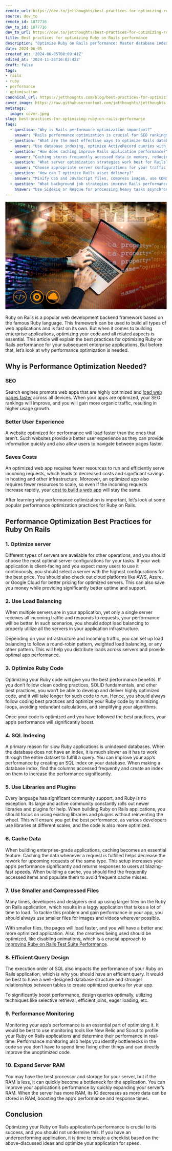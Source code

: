 ```yaml
---
remote_url: https://dev.to/jetthoughts/best-practices-for-optimizing-ruby-on-rails-performance-b5b
source: dev_to
remote_id: 1877716
dev_to_id: 1877716
dev_to_url: https://dev.to/jetthoughts/best-practices-for-optimizing-ruby-on-rails-performance-b5b
title: Best practices for optimizing Ruby on Rails performance
description: "Optimize Ruby on Rails performance: Master database indexing, caching strategies, load balancing. Learn SQL optimization, server setup, asset delivery for faster apps ✓"
date: 2024-06-05
created_at: '2024-06-05T08:09:41Z'
edited_at: '2024-11-26T16:02:42Z'
draft: false
tags:
- rails
- ruby
- performance
- optimisation
canonical_url: https://jetthoughts.com/blog/best-practices-for-optimizing-ruby-on-rails-performance/
cover_image: https://raw.githubusercontent.com/jetthoughts/jetthoughts.github.io/master/content/blog/best-practices-for-optimizing-ruby-on-rails-performance/cover.jpeg
metatags:
  image: cover.jpeg
slug: best-practices-for-optimizing-ruby-on-rails-performance
faqs:
  - question: "Why is Rails performance optimization important?"
    answer: "Rails performance optimization is crucial for SEO rankings (search engines favor faster websites), better user experience with faster page loads, and cost savings through reduced server resource usage and hosting expenses."
  - question: "What are the most effective ways to optimize Rails database performance?"
    answer: "Use database indexing, optimize ActiveRecord queries with includes() and joins(), implement query caching, use pagination for large datasets, and consider database-specific optimizations like connection pooling."
  - question: "How does caching improve Rails application performance?"
    answer: "Caching stores frequently accessed data in memory, reducing database queries and computational overhead. Rails supports various caching strategies including page caching, action caching, fragment caching, and low-level caching with Redis or Memcached."
  - question: "What server optimization strategies work best for Rails?"
    answer: "Choose appropriate server configurations for your traffic, implement load balancing to distribute requests across multiple servers, use cloud platforms like AWS or Google Cloud for better uptime, and configure web servers like Nginx for static asset serving."
  - question: "How can I optimize Rails asset delivery?"
    answer: "Minify CSS and JavaScript files, compress images, use CDNs for global asset delivery, implement browser caching headers, and leverage Rails asset pipeline for efficient asset compilation and fingerprinting."
  - question: "What background job strategies improve Rails performance?"
    answer: "Use Sidekiq or Resque for processing heavy tasks asynchronously, implement job queues for email sending and file processing, and separate CPU-intensive operations from user-facing request-response cycles."
---
```

![Best practices for optimizing Ruby on Rails performance](file_0.jpeg)

Ruby on Rails is a popular web development backend framework based on the famous Ruby language. This framework can be used to build all types of web applications and is fast on its own. But when it comes to building enterprise applications, optimizing your code and all related aspects is essential. This article will explain the best practices for optimizing Ruby on Rails performance for your subsequent enterprise applications. But before that, let’s look at why performance optimization is needed.

## Why is Performance Optimization Needed?

### **SEO**

Search engines promote web apps that are highly optimized and [load web pages faster](https://jtway.co/load-web-page-in-less-than-one-second-145bbfecff12) across all devices. When your apps are optimized, your SEO rankings will improve, and you will gain more organic traffic, resulting in higher usage growth.

### **Better User Experience**

A website optimized for performance will load faster than the ones that aren’t. Such websites provide a better user experience as they can provide information quickly and also allow users to navigate between pages faster.

### **Saves Costs**

An optimized web app requires fewer resources to run and efficiently serve incoming requests, which leads to decreased costs and significant savings in hosting and other infrastructure. Moreover, an optimized app also requires fewer resources to scale, so even if the incoming requests increase rapidly, your [cost to build a web app](https://www.esparkinfo.com/blog/web-application-development-cost.html) will stay the same.

After learning why performance optimization is important, let’s look at some popular performance optimization practices for Ruby on Rails.

## Performance Optimization Best Practices for Ruby On Rails

### **1. Optimize server**

Different types of servers are available for other operations, and you should choose the most optimal server configurations for your tasks. If your web application is client-facing and you expect many users to use it continuously, you should select a server with the highest configurations for the best price. You should also check out cloud platforms like AWS, Azure, or Google Cloud for better pricing for optimized servers. This can also save you money while providing significantly better uptime and support.

### **2. Use Load Balancing**

When multiple servers are in your application, yet only a single server receives all incoming traffic and responds to requests, your performance will be better. In such scenarios, you should adopt load balancing to properly utilize all the servers in your application infrastructure.

Depending on your infrastructure and incoming traffic, you can set up load balancing to follow a round-robin pattern, weighted load balancing, or any other pattern. This will help you distribute loads across servers and provide optimal app performance.

### **3. Optimize Ruby Code**

Optimizing your Ruby code will give you the best performance benefits. If you don’t follow clean coding practices, SOLID fundamentals, and other best practices, you won’t be able to develop and deliver highly optimized code, and it will take longer for such code to run. Hence, you should always follow coding best practices and optimize your Ruby code by minimizing loops, avoiding redundant calculations, and simplifying your algorithms.

Once your code is optimized and you have followed the best practices, your app’s performance will significantly boost.

### **4. SQL Indexing**

A primary reason for slow Ruby applications is unindexed databases. When the database does not have an index, it is much slower as it has to work through the entire dataset to fulfill a query. You can improve your app’s performance by creating an SQL index on your database. When making a database index, find the columns accessed frequently and create an index on them to increase the performance significantly.

### **5. Use Libraries and Plugins**

Every language has significant community support, and Ruby is no exception. Its large and active community constantly rolls out newer libraries and plugins for help. When building Ruby on Rails applications, you should focus on using existing libraries and plugins without reinventing the wheel. This will ensure you get the best performance, as various developers use libraries at different scales, and the code is also more optimized.

### **6. Cache Data**

When building enterprise-grade applications, caching becomes an essential feature. Caching the data whenever a request is fulfilled helps decrease the rework for upcoming requests of the same type. This setup increases your app’s performance significantly and returns responses to users at blazing-fast speeds. When building a cache, you should find the frequently accessed items and populate them to avoid frequent cache misses.

### **7. Use Smaller and Compressed Files**

Many times, developers and designers end up using larger files on the Ruby on Rails application, which results in a laggy application that takes a lot of time to load. To tackle this problem and gain performance in your app, you should always use smaller files for images and videos wherever possible.

With smaller files, the pages will load faster, and you will have a better and more optimized application. Also, the creatives being used should be optimized, like disabling animations, which is a crucial approach to [improving Ruby on Rails Test Suite Performance](https://jtway.co/improving-ruby-on-rails-test-suite-performance-by-disabling-animations-2950dca86b45).

### **8. Efficient Query Design**

The execution order of SQL also impacts the performance of your Ruby on Rails application, which is why you should have an efficient query. It would be best to have a well-designed database structure and stronger relationships between tables to create optimized queries for your app.

To significantly boost performance, design queries optimally, utilizing techniques like selective retrieval, efficient joins, eager loading, etc.

### **9. Performance Monitoring**

Monitoring your app’s performance is an essential part of optimizing it. It would be best to use monitoring tools like New Relic and Scout to profile your Ruby on Rails applications and determine their performance in real-time. Performance monitoring also helps you identify bottlenecks in the code so you don’t have to spend time fixing other things and can directly improve the unoptimized code.

### **10. Expand Server RAM**

You may have the best processor and storage for your server, but if the RAM is less, it can quickly become a bottleneck for the application. You can improve your application’s performance by quickly expanding your server’s RAM. When the server has more RAM, its IO decreases as more data can be stored in RAM, boosting the app’s performance and response times.

## Conclusion

Optimizing your Ruby on Rails application’s performance is crucial to its success, and you should not undermine this. If you have an underperforming application, it is time to create a checklist based on the above-discussed ideas and optimize your application for speed.
